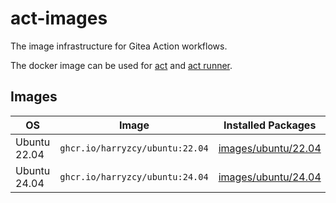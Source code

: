 # act-images

The image infrastructure for Gitea Action workflows.

The docker image can be used for [act](https://github.com/nektos/act) and [act runner](https://gitea.com/gitea/act_runner).

## Images

| OS | Image | Installed Packages |
| ----- | ----- | ----- |
| Ubuntu 22.04 | `ghcr.io/harryzcy/ubuntu:22.04` | [images/ubuntu/22.04](images/ubuntu/22.04/README.md) |
| Ubuntu 24.04 | `ghcr.io/harryzcy/ubuntu:24.04` | [images/ubuntu/24.04](images/ubuntu/24.04/README.md) |
